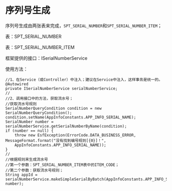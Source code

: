 # 序列号生成

序列号生成由两张表来完成，`SPT_SERIAL_NUMBER`和`SPT_SERIAL_NUMBER_ITEM`；

表：SPT\_SERIAL\_NUMBER

表：SPT_SERIAL\_NUMBER\_ITEM

框架提供的接口：ISerialNumberService

使用方法：

```[java]
//1、在Service（或Controller）中注入；建议在Service中注入，这样事务是统一的。
@Autowired
private ISerialNumberService serialNumberService;
//
//2、调用接口中的方法，获取流水号；
//获取流水号规则
SerialNumberQueryCondition condition = new SerialNumberQueryCondition();
condition.setName(AppInfoConstants.APP_INFO_SERIAL_NAME);
SerialNumber number = serialNumberService.getSerialNumberByName(condition);
if (number == null) {
	throw new EsfException(ErrorCode.DATA_BUSINESS_ERROR, MessageFormat.format("没有找到编号规则[{0}]！",
	AppInfoConstants.APP_INFO_SERIAL_NAME));
}
//
//根据规则来生成流水号
//第一个参数：SPT_SERIAL_NUMBER_ITEM表中的ITEM_CODE；
//第二个参数：获取流水号规则；
String appId = serialNumberService.makeSimpleSerialByBatch(AppInfoConstants.APP_INFO_SERIAL_ITEM_ID, number);
```